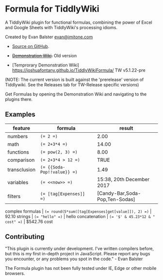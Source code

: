 # Formula for TiddlyWiki

A TiddlyWiki plugin for functional formulas, combining the power of Excel and Google Sheets with TiddlyWiki's processing idioms.

Created by Evan Balster <evan@imitone.com>

* [Source on GitHub](https://github.com/EvanBalster/TiddlyWikiFormula).
* <s>[Demonstration Wiki](http://evanbalster.com/tiddlywiki/formulas.html).</s> Old version

* [Temprorary Demonstration Wiki] https://joshuafontany.github.io/TiddlyWikiFormula/ TW v5.1.22-pre

(NOTE: The current version is built against the 'prerelease' version of Tiddlywiki. See the Releases tab for TW-Release specific versions)

Get Formulas by opening the Demonstration Wiki and navigating to the plugins there.


## Examples


feature | formula | result
--- | --- | ---
numbers |	`(= 2 =)` |	2.00
math |	`(= 2+3*4 =)` |	14.00
functions	|	`(= pow(2, 3) =)` |	8.00
comparison	|	`(= 2+3*4 > 12 =)` |	TRUE
transclusion	|	`(= {{Soda-Pop!!value}} =)` |	1.49
variables	|	`(= <<now>> =)` |	15:38, 20th December 2017
filters	|	`(= [tag[Expenses]] =)` |	[Candy-Bar,Soda-Pop,Ten-Sodas]
complex
formulas |	`(= round(5*sum([tag[Expenses]get[value]]), 2) =)` |	92.10
strings	|	`(= "hello" =)` |	hello
concatenation	|	`(= '$' & 45.23*12 & " cost" =)` |	$542.76 cost


## Contributing

"This plugin is currently under development.  I've written compilers before, but this is my first in-depth project in JavaScript.  Please report any bugs you encounter, or any problems you spot in the code." - Evan Balster

The Formula plugin has not been fully tested under IE, Edge or other mobile browsers.
